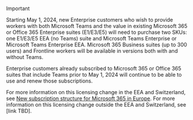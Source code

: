 > [!IMPORTANT]
> Starting May 1, 2024, new Enterprise customers who wish to provide workers with both Microsoft Teams and the value in existing Microsoft 365 or Office 365 Enterprise suites (E1/E3/E5) will need to purchase two SKUs: one E1/E3/E5 EEA (no Teams) suite and Microsoft Teams Enterprise or Microsoft Teams Enterprise EEA. Microsoft 365 Business suites (up to 300 users) and Frontline workers will be available in versions both with and without Teams.
>
> Enterprise customers already subscribed to Microsoft 365 or Office 365 suites that include Teams prior to May 1, 2024 will continue to be able to use and renew those subscriptions.
>
> For more information on this licensing change in the EEA and Switzerland, see [New subscription structure for Microsoft 365 in Europe](https://www.microsoft.com/licensing/news/Microsoft365-Teams-EEA).
> For more information on this licensing change outside the EEA and Switzerland, see [link TBD].